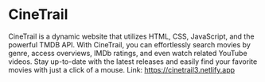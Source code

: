 # CineTrail
CineTrail is a dynamic website that utilizes HTML, CSS, JavaScript, and the powerful TMDB API. With CineTrail, you can effortlessly search movies by genre, access overviews, IMDb ratings, and even watch related YouTube videos. Stay up-to-date with the latest releases and easily find your favorite movies with just a click of a mouse.
Link: https://cinetrail3.netlify.app
